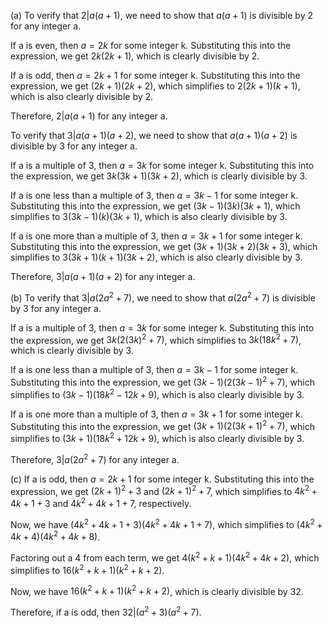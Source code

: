  (a) To verify that $2 | a(a + 1)$, we need to show that $a(a + 1)$ is divisible by 2 for any integer a.

If a is even, then $a = 2k$ for some integer k. Substituting this into the expression, we get $2k(2k + 1)$, which is clearly divisible by 2.

If a is odd, then $a = 2k + 1$ for some integer k. Substituting this into the expression, we get $(2k + 1)(2k + 2)$, which simplifies to $2(2k + 1)(k + 1)$, which is also clearly divisible by 2.

Therefore, $2 | a(a + 1)$ for any integer a.

To verify that $3 | a(a + 1)(a + 2)$, we need to show that $a(a + 1)(a + 2)$ is divisible by 3 for any integer a.

If a is a multiple of 3, then $a = 3k$ for some integer k. Substituting this into the expression, we get $3k(3k + 1)(3k + 2)$, which is clearly divisible by 3.

If a is one less than a multiple of 3, then $a = 3k - 1$ for some integer k. Substituting this into the expression, we get $(3k - 1)(3k)(3k + 1)$, which simplifies to $3(3k - 1)(k)(3k + 1)$, which is also clearly divisible by 3.

If a is one more than a multiple of 3, then $a = 3k + 1$ for some integer k. Substituting this into the expression, we get $(3k + 1)(3k + 2)(3k + 3)$, which simplifies to $3(3k + 1)(k + 1)(3k + 2)$, which is also clearly divisible by 3.

Therefore, $3 | a(a + 1)(a + 2)$ for any integer a.

(b) To verify that $3 | a(2a^2 + 7)$, we need to show that $a(2a^2 + 7)$ is divisible by 3 for any integer a.

If a is a multiple of 3, then $a = 3k$ for some integer k. Substituting this into the expression, we get $3k(2(3k)^2 + 7)$, which simplifies to $3k(18k^2 + 7)$, which is clearly divisible by 3.

If a is one less than a multiple of 3, then $a = 3k - 1$ for some integer k. Substituting this into the expression, we get $(3k - 1)(2(3k - 1)^2 + 7)$, which simplifies to $(3k - 1)(18k^2 - 12k + 9)$, which is also clearly divisible by 3.

If a is one more than a multiple of 3, then $a = 3k + 1$ for some integer k. Substituting this into the expression, we get $(3k + 1)(2(3k + 1)^2 + 7)$, which simplifies to $(3k + 1)(18k^2 + 12k + 9)$, which is also clearly divisible by 3.

Therefore, $3 | a(2a^2 + 7)$ for any integer a.

(c) If a is odd, then $a = 2k + 1$ for some integer k. Substituting this into the expression, we get $(2k + 1)^2 + 3$ and $(2k + 1)^2 + 7$, which simplifies to $4k^2 + 4k + 1 + 3$ and $4k^2 + 4k + 1 + 7$, respectively.

Now, we have $(4k^2 + 4k + 1 + 3)(4k^2 + 4k + 1 + 7)$, which simplifies to $(4k^2 + 4k + 4)(4k^2 + 4k + 8)$.

Factoring out a 4 from each term, we get $4(k^2 + k + 1)(4k^2 + 4k + 2)$, which simplifies to $16(k^2 + k + 1)(k^2 + k + 2)$.

Now, we have $16(k^2 + k + 1)(k^2 + k + 2)$, which is clearly divisible by 32.

Therefore, if a is odd, then $32 | (a^2 + 3)(a^2 + 7)$.